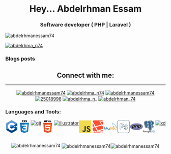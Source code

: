 <h1 align="center">Hey... Abdelrhman Essam</h1>
<h3 align="center">Software developer ( PHP | Laravel )</h3>

<p align="left"> <img src="https://komarev.com/ghpvc/?username=abdelrhmanessam74&label=Profile%20views&color=0e75b6&style=flat" alt="abdelrhmanessam74" /> </p>

<p align="left"> <a href="https://twitter.com/abdelrhma_n74" target="blank"><img src="https://img.shields.io/twitter/follow/abdelrhma_n74?logo=twitter&style=for-the-badge" alt="abdelrhma_n74" /></a> </p>

### Blogs posts
<!-- BLOG-POST-LIST:START -->
<!-- BLOG-POST-LIST:END -->

<h2 align="center">Connect with me:</h2>
<hr>
<p align="center">
<a href="https://dev.to/abdelrhmanessam74" target="blank"><img align="center" src="https://raw.githubusercontent.com/rahuldkjain/github-profile-readme-generator/master/src/images/icons/Social/devto.svg" alt="abdelrhmanessam74" height="30" width="40" /></a>
<a href="https://twitter.com/abdelrhma_n74" target="blank"><img align="center" src="https://raw.githubusercontent.com/rahuldkjain/github-profile-readme-generator/master/src/images/icons/Social/twitter.svg" alt="abdelrhma_n74" height="30" width="40" /></a>
<a href="https://linkedin.com/in/abdelrhmanessam74" target="blank"><img align="center" src="https://raw.githubusercontent.com/rahuldkjain/github-profile-readme-generator/master/src/images/icons/Social/linked-in-alt.svg" alt="abdelrhmanessam74" height="30" width="40" /></a>
<a href="https://stackoverflow.com/users/25018998" target="blank"><img align="center" src="https://raw.githubusercontent.com/rahuldkjain/github-profile-readme-generator/master/src/images/icons/Social/stack-overflow.svg" alt="25018998" height="30" width="40" /></a>
<a href="https://instagram.com/abdelrhma_n_" target="blank"><img align="center" src="https://raw.githubusercontent.com/rahuldkjain/github-profile-readme-generator/master/src/images/icons/Social/instagram.svg" alt="abdelrhma_n_" height="30" width="40" /></a>
<a href="https://www.leetcode.com/abdelrhman_74" target="blank"><img align="center" src="https://raw.githubusercontent.com/rahuldkjain/github-profile-readme-generator/master/src/images/icons/Social/leet-code.svg" alt="abdelrhman_74" height="30" width="40" /></a>
</p>

<h3 align="left">Languages and Tools:</h3>
<p align="left" style="display:flex ; justify-content:space-between"> 
  <a href="https://www.w3schools.com/cpp/" target="_blank" rel="noreferrer"> <img src="https://raw.githubusercontent.com/devicons/devicon/master/icons/cplusplus/cplusplus-original.svg" alt="cplusplus" width="40" height="40"/> </a> <a href="https://www.w3schools.com/css/" target="_blank" rel="noreferrer"> <img src="https://raw.githubusercontent.com/devicons/devicon/master/icons/css3/css3-original-wordmark.svg" alt="css3" width="40" height="40"/> </a> <a href="https://git-scm.com/" target="_blank" rel="noreferrer"> <img src="https://www.vectorlogo.zone/logos/git-scm/git-scm-icon.svg" alt="git" width="40" height="40"/> </a> <a href="https://www.w3.org/html/" target="_blank" rel="noreferrer"> <img src="https://raw.githubusercontent.com/devicons/devicon/master/icons/html5/html5-original-wordmark.svg" alt="html5" width="40" height="40"/> </a> <a href="https://www.adobe.com/in/products/illustrator.html" target="_blank" rel="noreferrer"> <img src="https://www.vectorlogo.zone/logos/adobe_illustrator/adobe_illustrator-icon.svg" alt="illustrator" width="40" height="40"/> </a> <a href="https://developer.mozilla.org/en-US/docs/Web/JavaScript" target="_blank" rel="noreferrer"> <img src="https://raw.githubusercontent.com/devicons/devicon/master/icons/javascript/javascript-original.svg" alt="javascript" width="40" height="40"/> </a> <a href="https://laravel.com/" target="_blank" rel="noreferrer"> <img src="https://raw.githubusercontent.com/devicons/devicon/master/icons/laravel/laravel-plain-wordmark.svg" alt="laravel" width="40" height="40"/> </a> <a href="https://www.mysql.com/" target="_blank" rel="noreferrer"> <img src="https://raw.githubusercontent.com/devicons/devicon/master/icons/mysql/mysql-original-wordmark.svg" alt="mysql" width="40" height="40"/> </a> <a href="https://www.photoshop.com/en" target="_blank" rel="noreferrer"> <img src="https://raw.githubusercontent.com/devicons/devicon/master/icons/photoshop/photoshop-line.svg" alt="photoshop" width="40" height="40"/> </a> <a href="https://www.php.net" target="_blank" rel="noreferrer"> <img src="https://raw.githubusercontent.com/devicons/devicon/master/icons/php/php-original.svg" alt="php" width="40" height="40"/> </a> <a href="https://www.postgresql.org" target="_blank" rel="noreferrer"> <img src="https://raw.githubusercontent.com/devicons/devicon/master/icons/postgresql/postgresql-original-wordmark.svg" alt="postgresql" width="40" height="40"/> </a> <a href="https://www.adobe.com/products/xd.html" target="_blank" rel="noreferrer"> <img src="https://cdn.worldvectorlogo.com/logos/adobe-xd.svg" alt="xd" width="40" height="40"/> </a>
</p>
<div style="display:flex;flex-wrap:wrap;align-item:center;justify-content:center; ">
  <p><img align="left" src="https://github-readme-stats.vercel.app/api/top-langs?username=abdelrhmanessam74&show_icons=true&locale=en&layout=compact" alt="abdelrhmanessam74" /></p>

<p>&nbsp;<img align="center" src="https://github-readme-stats.vercel.app/api?username=abdelrhmanessam74&show_icons=true&locale=en" alt="abdelrhmanessam74" /></p>

<p><img align="center" src="https://github-readme-streak-stats.herokuapp.com/?user=abdelrhmanessam74&" alt="abdelrhmanessam74" /></p>
</div>
